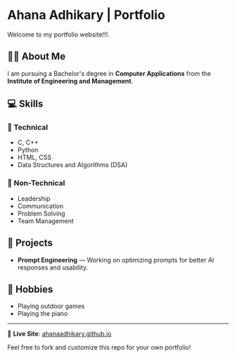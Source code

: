 # Ahana Adhikary | Portfolio 

Welcome to my portfolio website!!!.

## 👩‍🎓 **About Me**

I am pursuing a Bachelor's degree in **Computer Applications** from the **Institute of Engineering and Management**.

## 💻 Skills

### 🔧 Technical
- C, C++
- Python
- HTML, CSS
- Data Structures and Algorithms (DSA)

### 💼 Non-Technical
- Leadership
- Communication
- Problem Solving
- Team Management

## 🎯 Projects
- **Prompt Engineering** — Working on optimizing prompts for better AI responses and usability.

## 🎹 Hobbies
- Playing outdoor games
- Playing the piano

---

🔗 **Live Site**: [ahanaadhikary.github.io](https://ahanaadhikary.github.io)

Feel free to fork and customize this repo for your own portfolio!
